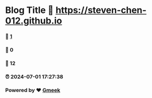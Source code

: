 # Blog Title :link: https://steven-chen-012.github.io 
### :page_facing_up: [1](https://steven-chen-012.github.io/tag.html) 
### :speech_balloon: 0 
### :hibiscus: 12 
### :alarm_clock: 2024-07-01 17:27:38 
### Powered by :heart: [Gmeek](https://github.com/Meekdai/Gmeek)
